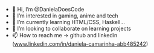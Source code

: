 - 👋 Hi, I’m @DanielaDoesCode
- 👀 I’m interested in gaming, anime and tech
- 🌱 I’m currently learning HTML/CSS, Haskell...
- 💞️ I’m looking to collaborate on learning projects
- 📫 How to reach me -> github and linkedin (www.linkedin.com/in/daniela-camarinha-abb485242)
